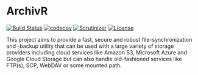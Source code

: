 # ArchivR

[![Build Status](https://travis-ci.org/arnegroskurth/archivr.svg?branch=master)](https://travis-ci.org/arnegroskurth/archivr)
[![codecov](https://codecov.io/gh/arnegroskurth/archivr/branch/master/graph/badge.svg)](https://codecov.io/gh/arnegroskurth/archivr)
[![Scrutinizer](https://scrutinizer-ci.com/g/arnegroskurth/archivr/badges/quality-score.png?b=master)](https://scrutinizer-ci.com/g/arnegroskurth/archivr/)
[![License](https://poser.pugx.org/agroskurth/archivr/license)](https://packagist.org/packages/agroskurth/archivr)

This project aims to provide a fast, secure and robust file-synchronization and -backup utility that can be used with a large variety of storage providers including cloud services like Amazon S3, Microsoft Azure and Google Cloud Storage but can also handle old-fashioned services like FTP(s), SCP, WebDAV or some mounted path.
